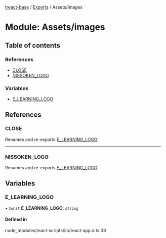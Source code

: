 [treact-base](../README.md) / [Exports](../modules.md) / Assets/images

# Module: Assets/images

## Table of contents

### References

- [CLOSE](Assets_images.md#close)
- [NISSOKEN\_LOGO](Assets_images.md#nissoken_logo)

### Variables

- [E\_LEARNING\_LOGO](Assets_images.md#e_learning_logo)

## References

### CLOSE

Renames and re-exports [E_LEARNING_LOGO](Assets_images.md#e_learning_logo)

___

### NISSOKEN\_LOGO

Renames and re-exports [E_LEARNING_LOGO](Assets_images.md#e_learning_logo)

## Variables

### E\_LEARNING\_LOGO

• `Const` **E\_LEARNING\_LOGO**: `string`

#### Defined in

node_modules/react-scripts/lib/react-app.d.ts:38
